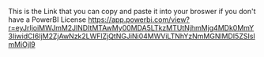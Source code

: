 This is the Link that you can copy and paste it into your broswer if you don't have a PowerBI License 
https://app.powerbi.com/view?r=eyJrIjoiMWJmM2JlNDItMTAwMy00MDA5LTkzMTUtNjhmMjg4MDk0MmY3IiwidCI6IjM2ZjAwNzk2LWFlZjQtNGJiNi04MWViLTNhYzNmMGNlMDI5ZSIsImMiOjl9

